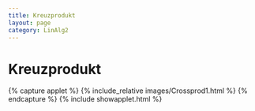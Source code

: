 ```yaml
---
title: Kreuzprodukt
layout: page
category: LinAlg2
---
```

# Kreuzprodukt


{% capture applet %} {% include_relative images/Crossprod1.html %} {% endcapture %}
{% include showapplet.html %}
